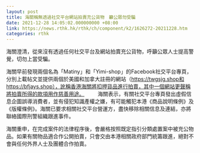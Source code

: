 ```yaml
---
layout: post
title: 海關稱無透過社交平台網站拍賣充公貨物　籲公眾勿受騙
date: 2021-12-28 14:05:02.000000000 +08:00
link: https://news.rthk.hk/rthk/ch/component/k2/1626272-20211228.htm
categories: rthk
---
```


海關澄清，從來沒有透過任何社交平台及網站拍賣充公貨物，呼籲公眾人士提高警覺，切勿上當受騙。

海關早前發現兩個名為「Matiny」和「Yimi-shop」的Facebook社交平台專頁，分別上載帖文並提供兩個於美國和加拿大註冊的網站（https://twgsjg.shop和https://bfjays.shop），訛稱香港海關將扣押貨品進行拍賣，其中一個網站更聲稱將拍賣所得的款項用作慈善用途。
　　 
海關表示，有關社交平台專頁發出虛假信息企圖誤導消費者，並有侵犯知識產權之嫌，有可能觸犯本港《商品說明條例》及《版權條例》。海關已要求相關社交平台營運方，盡快移除相關信息及連結，亦將聯絡國際刑警組織跟進事件。

海關重申，在完成案件的法律程序後，會嚴格按照既定指引分類處置案中被充公物品。如果有關物品適合作公開拍賣，只會交由本港相關政府部門統籌跟進，絕對不會與任何外界人士及團體合作拍賣。
